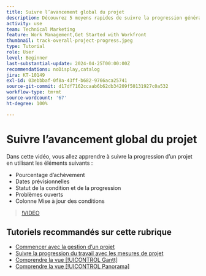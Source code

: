 ```yaml
---
title: Suivre l’avancement global du projet
description: Découvrez 5 moyens rapides de suivre la progression générale d’un projet.
activity: use
team: Technical Marketing
feature: Work Management,Get Started with Workfront
thumbnail: track-overall-project-progress.jpeg
type: Tutorial
role: User
level: Beginner
last-substantial-update: 2024-04-25T00:00:00Z
recommendations: noDisplay,catalog
jira: KT-10149
exl-id: 03ebbbaf-0f8a-43ff-b682-9766aca25741
source-git-commit: d17df7162ccaab6b62db34209f50131927c0a532
workflow-type: tm+mt
source-wordcount: '67'
ht-degree: 100%

---
```


# Suivre l’avancement global du projet

Dans cette vidéo, vous allez apprendre à suivre la progression d’un projet en utilisant les éléments suivants :

* Pourcentage d’achèvement
* Dates prévisionnelles
* Statut de la condition et de la progression
* Problèmes ouverts
* Colonne Mise à jour des conditions

>[!VIDEO](https://video.tv.adobe.com/v/3428748/?quality=12&learn=on&enablevpops)

## Tutoriels recommandés sur cette rubrique

* [Commencer avec la gestion d’un projet](/help/manage-work/projects/getting-started-manage-a-project.md)
* [Suivre la progression du travail avec les mesures de projet](/help/manage-work/projects/track-work-progress-with-project-metrics.md)
* [Comprendre la vue [!UICONTROL Gantt]](/help/manage-work/projects/understand-the-gantt-view.md)
* [Comprendre la vue [!UICONTROL Panorama]](/help/manage-work/projects/understand-the-board-view.md)

